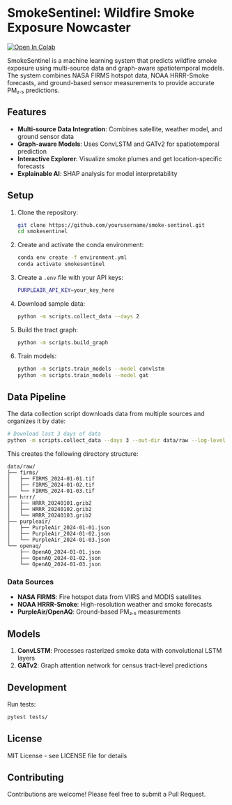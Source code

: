 # SmokeSentinel: Wildfire Smoke Exposure Nowcaster

[![Open In Colab](https://colab.research.google.com/assets/colab-badge.svg)](https://colab.research.google.com/github/yourusername/smoke-sentinel/blob/main/notebooks/SmokeSentinel_Wildfire_Nowcast.ipynb)

SmokeSentinel is a machine learning system that predicts wildfire smoke exposure using multi-source data and graph-aware spatiotemporal models. The system combines NASA FIRMS hotspot data, NOAA HRRR-Smoke forecasts, and ground-based sensor measurements to provide accurate PM₂.₅ predictions.

## Features

- **Multi-source Data Integration**: Combines satellite, weather model, and ground sensor data
- **Graph-aware Models**: Uses ConvLSTM and GATv2 for spatiotemporal prediction
- **Interactive Explorer**: Visualize smoke plumes and get location-specific forecasts
- **Explainable AI**: SHAP analysis for model interpretability

## Setup

1. Clone the repository:
   ```bash
   git clone https://github.com/yourusername/smoke-sentinel.git
   cd smokesentinel
   ```

2. Create and activate the conda environment:
   ```bash
   conda env create -f environment.yml
   conda activate smokesentinel
   ```

3. Create a `.env` file with your API keys:
   ```bash
   PURPLEAIR_API_KEY=your_key_here
   ```

4. Download sample data:
   ```bash
   python -m scripts.collect_data --days 2
   ```

5. Build the tract graph:
   ```bash
   python -m scripts.build_graph
   ```

6. Train models:
   ```bash
   python -m scripts.train_models --model convlstm
   python -m scripts.train_models --model gat
   ```

## Data Pipeline

The data collection script downloads data from multiple sources and organizes it by date:

```bash
# Download last 3 days of data
python -m scripts.collect_data --days 3 --out-dir data/raw --log-level INFO
```

This creates the following directory structure:
```
data/raw/
├── firms/
│   ├── FIRMS_2024-01-01.tif
│   ├── FIRMS_2024-01-02.tif
│   └── FIRMS_2024-01-03.tif
├── hrrr/
│   ├── HRRR_20240101.grib2
│   ├── HRRR_20240102.grib2
│   └── HRRR_20240103.grib2
├── purpleair/
│   ├── PurpleAir_2024-01-01.json
│   ├── PurpleAir_2024-01-02.json
│   └── PurpleAir_2024-01-03.json
└── openaq/
    ├── OpenAQ_2024-01-01.json
    ├── OpenAQ_2024-01-02.json
    └── OpenAQ_2024-01-03.json
```

### Data Sources

- **NASA FIRMS**: Fire hotspot data from VIIRS and MODIS satellites
- **NOAA HRRR-Smoke**: High-resolution weather and smoke forecasts
- **PurpleAir/OpenAQ**: Ground-based PM₂.₅ measurements

## Models

1. **ConvLSTM**: Processes rasterized smoke data with convolutional LSTM layers
2. **GATv2**: Graph attention network for census tract-level predictions

## Development

Run tests:
```bash
pytest tests/
```

## License

MIT License - see LICENSE file for details

## Contributing

Contributions are welcome! Please feel free to submit a Pull Request. 